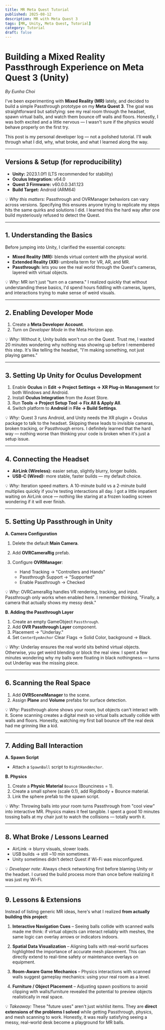 ```yaml
---
title: MR Meta Quest Tutorial
published: 2025-08-12
description: MR with Meta Quest 3
tags: [MR, Unity, Meta Quest, Tutorial]
category: Tutorial
draft: false 
---
```


# Building a Mixed Reality Passthrough Experience on Meta Quest 3 (Unity)

*By Eunha Choi*

I've been experimenting with **Mixed Reality (MR)** lately, and decided to build a simple Passthrough prototype on my **Meta Quest 3**. The goal was straightforward but satisfying: see my real room through the headset, spawn virtual balls, and watch them bounce off walls and floors. Honestly, I was both excited and a little nervous — I wasn't sure if the physics would behave properly on the first try.

This post is my personal developer log — not a polished tutorial. I'll walk through what I did, why, what broke, and what I learned along the way.

---

## Versions & Setup (for reproducibility)

* **Unity:** 2023.1.0f1 (LTS recommended for stability)
* **Oculus Integration:** v64.0
* **Quest 3 Firmware:** v60.0.0.341.123
* **Build Target:** Android (ARM64)

💡 *Why this matters:*
Passthrough and OVRManager behaviors can vary across versions. Specifying this ensures anyone trying to replicate my steps hits the same quirks and solutions I did. I learned this the hard way after one build mysteriously refused to detect the Quest.

---

## 1. Understanding the Basics

Before jumping into Unity, I clarified the essential concepts:

* **Mixed Reality (MR):** blends virtual content with the physical world.
* **Extended Reality (XR):** umbrella term for VR, AR, and MR.
* **Passthrough:** lets you see the real world through the Quest's cameras, layered with virtual objects.

💡 *Why:*
MR isn't just "turn on a camera." I realized quickly that without understanding these basics, I'd spend hours fiddling with cameras, layers, and interactions trying to make sense of weird visuals.

---

## 2. Enabling Developer Mode

1. Create a **Meta Developer Account**.
2. Turn on *Developer Mode* in the Meta Horizon app.

💡 *Why:*
Without it, Unity builds won't run on the Quest. Trust me, I wasted 20 minutes wondering why nothing was showing up before I remembered this step. It's like telling the headset, "I'm making something, not just playing games."

---

## 3. Setting Up Unity for Oculus Development

1. Enable **Oculus** in **Edit → Project Settings → XR Plug-in Management** for both Windows and Android.
2. Install **Oculus Integration** from the Asset Store.
3. Run **Tools → Project Setup Tool → Fix All & Apply All**.
4. Switch platform to **Android** in **File → Build Settings**.

💡 *Why:*
Quest 3 runs Android, and Unity needs the XR plugin + Oculus package to talk to the headset. Skipping these leads to invisible cameras, broken tracking, or Passthrough errors. I definitely learned that the hard way — nothing worse than thinking your code is broken when it's just a setup issue.

---

## 4. Connecting the Headset

* **AirLink (Wireless):** easier setup, slightly blurry, longer builds.
* **USB-C (Wired):** more stable, faster builds — my default choice.

💡 *Why:*
Iteration speed matters. A 10-minute build vs a 2-minute build multiplies quickly if you're testing interactions all day. I got a little impatient waiting on AirLink once — nothing like staring at a frozen loading screen wondering if it will ever finish.

---

## 5. Setting Up Passthrough in Unity

**A. Camera Configuration**

1. Delete the default **Main Camera**.
2. Add **OVRCameraRig** prefab.
3. Configure **OVRManager**:

   * Hand Tracking → "Controllers and Hands"
   * Passthrough Support → "Supported"
   * Enable Passthrough → Checked

💡 *Why:*
OVRCameraRig handles VR rendering, tracking, and input. Passthrough only works when enabled here. I remember thinking, "Finally, a camera that actually shows my messy desk."

**B. Adding the Passthrough Layer**

1. Create an empty GameObject `Passthrough`.
2. Add **OVR Passthrough Layer** component.
3. Placement → "Underlay."
4. Set `CenterEyeAnchor` Clear Flags → Solid Color, background → Black.

💡 *Why:*
Underlay ensures the real world sits behind virtual objects. Otherwise, you get weird blending or block the real view. I spent a few minutes wondering why my balls were floating in black nothingness — turns out Underlay was the missing piece.

---

## 6. Scanning the Real Space

1. Add **OVRSceneManager** to the scene.
2. Assign **Plane** and **Volume** prefabs for surface detection.

💡 *Why:*
Passthrough alone shows your room, but objects can't interact with it. Scene scanning creates a digital mesh so virtual balls actually collide with walls and floors. Honestly, watching my first ball bounce off the real desk had me grinning like a kid.

---

## 7. Adding Ball Interaction

**A. Spawn Script**

* Attach a `SpawnBall` script to `RightHandAnchor`.

**B. Physics**

1. Create a **Physic Material** `Bounce` (Bounciness = 1).
2. Create a small sphere (scale 0.1), add Rigidbody + Bounce material.
3. Link the sphere prefab to the spawn script.

💡 *Why:*
Throwing balls into your room turns Passthrough from "cool view" into interactive MR. Physics makes it feel tangible. I spent a good 10 minutes tossing balls at my chair just to watch the collisions — totally worth it.

---

## 8. What Broke / Lessons Learned

* AirLink → blurry visuals, slower loads.
* USB builds → still \~10 min sometimes.
* Unity sometimes didn't detect Quest if Wi-Fi was misconfigured.

💡 *Developer note:*
Always check networking first before blaming Unity or the headset. I cursed the build process more than once before realizing it was just my Wi-Fi.

---

## 9. Lessons & Extensions

Instead of listing generic MR ideas, here's what I realized **from actually building this project**:

1. **Interactive Navigation Cues** – Seeing balls collide with scanned walls made me think: if virtual objects can interact reliably with meshes, the same logic can overlay arrows or indicators indoors.

2. **Spatial Data Visualization** – Aligning balls with real-world surfaces highlighted the importance of accurate mesh placement. This can directly extend to real-time safety or maintenance overlays on equipment.

3. **Room-Aware Game Mechanics** – Physics interactions with scanned walls suggest gameplay mechanics: using your real room as a level.

4. **Furniture / Object Placement** – Adjusting spawn positions to avoid clipping with walls/furniture revealed the potential to preview objects realistically in real space.

💡 *Takeaway:*
These "future uses" aren't just wishlist items. They are **direct extensions of the problems I solved** while getting Passthrough, physics, and mesh scanning to work. Honestly, it was really satisfying seeing a messy, real-world desk become a playground for MR balls.